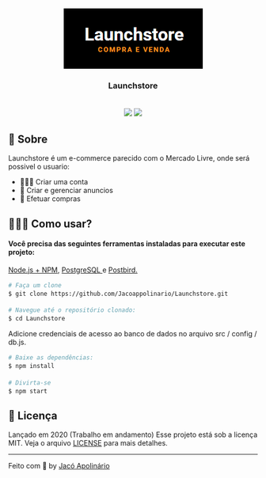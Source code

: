 <h3 align="center">
    <img alt="launchstore" title"#logo" src="public/assets/Launchstore.png">
    <br><br>
    <b>Launchstore</b>
    <br><br>
    <p align="center">
        <img src="https://img.shields.io/badge/By-Jac%C3%B3%20Apolin%C3%A1rio-fd951f">
        <img src="https://img.shields.io/badge/License-MIT-fd951f">
    </p>
</h3>

## 🚀 Sobre
Launchstore é um e-commerce parecido com o Mercado Livre, onde será possivel o usuario:
- 🙎🏾‍♂️ Criar uma conta
- 🔨 Criar e gerenciar anuncios
- 🛒 Efetuar compras

## 👷🏾‍♂️ Como usar?

<h4> Você precisa das seguintes ferramentas instaladas para executar este projeto: </h4>
 <p> <a href="https://nodejs.org/en/">Node.js + NPM<a>, <a href="https://www.postgresql.org/download/"> PostgreSQL </a> e <a href="https://www.electronjs.org/apps/postbird"> Postbird. </a> </p>

```bash
# Faça um clone
$ git clone https://github.com/Jacoappolinario/Launchstore.git

# Navegue até o repositório clonado:
$ cd Launchstore

```
Adicione credenciais de acesso ao banco de dados no arquivo src / config / db.js.

```bash
# Baixe as dependências:
$ npm install

# Divirta-se
$ npm start
```

## 📕 Licença
Lançado em 2020 (Trabalho em andamento) Esse projeto está sob a licença MIT. Veja o arquivo [LICENSE](/LICENSE) para mais detalhes.

---

Feito com 💙 by [Jacó Apolinário](https://www.linkedin.com/in/jacoapolinario/)
